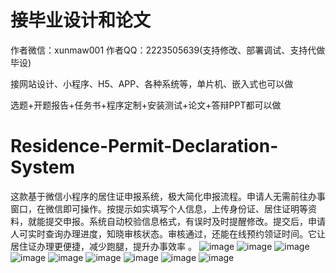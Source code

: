 # 接毕业设计和论文
作者微信：xunmaw001  作者QQ：2223505639(支持修改、部署调试、支持代做毕设)

接网站设计、小程序、H5、APP、各种系统等，单片机、嵌入式也可以做

选题+开题报告+任务书+程序定制+安装测试+论文+答辩PPT都可以做
# Residence-Permit-Declaration-System
这款基于微信小程序的居住证申报系统，极大简化申报流程。申请人无需前往办事窗口，在微信即可操作。按提示如实填写个人信息，上传身份证、居住证明等资料，就能提交申报。系统自动校验信息格式，有误时及时提醒修改。提交后，申请人可实时查询办理进度，知晓审核状态。审核通过，还能在线预约领证时间。它让居住证办理更便捷，减少跑腿，提升办事效率 。 
![image](https://github.com/user-attachments/assets/fb28a588-b3c0-4d34-b5b6-a5feba62e58b)
![image](https://github.com/user-attachments/assets/faf5fa4c-01d8-42ed-acd0-8609631cabca)
![image](https://github.com/user-attachments/assets/b746dc6e-28e5-49db-8425-a0798ff56970)
![image](https://github.com/user-attachments/assets/df63306e-7f7c-4735-8141-bfc5ac44c27a)
![image](https://github.com/user-attachments/assets/bdddf73d-c501-4bd6-b8e9-4de4ac5f9ed3)
![image](https://github.com/user-attachments/assets/d19ab21b-f9bd-46de-9ac1-976e3756c4cf)
![image](https://github.com/user-attachments/assets/fe068675-9d62-4557-afc0-ff7626200b30)
![image](https://github.com/user-attachments/assets/3e9c1c25-d0e8-49d1-ad0f-506b644e0f59)
![image](https://github.com/user-attachments/assets/e1951087-bc5d-402a-8cee-f1ca1ea774c4)
